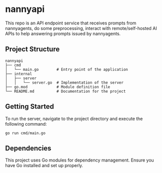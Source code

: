 # nannyapi
This repo is an API endpoint service that receives prompts from nannyagents, do some preprocessing, interact with remote/self-hosted AI APIs to help answering prompts issued by nannyagents.

## Project Structure

```
nannyapi
├── cmd
│   └── main.go        # Entry point of the application
├── internal
│   ├── server
│   │   └── server.go  # Implementation of the server
├── go.mod             # Module definition file
└── README.md          # Documentation for the project
```

## Getting Started

To run the server, navigate to the project directory and execute the following command:

```
go run cmd/main.go
```

## Dependencies

This project uses Go modules for dependency management. Ensure you have Go installed and set up properly.